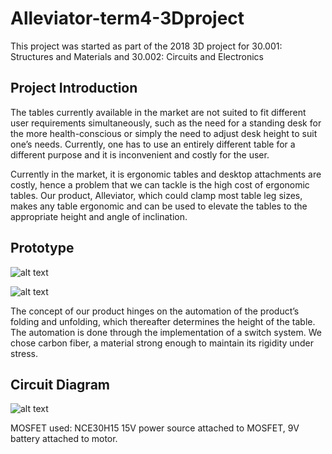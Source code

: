# Alleviator-term4-3Dproject

This project was started as part of the 2018 3D project for 30.001: Structures and Materials and 30.002: Circuits and Electronics

## Project Introduction
The tables currently available in the market are not suited to fit different user requirements simultaneously, such as the need for a standing desk for the more health-conscious or simply the need to adjust desk height to suit one’s needs. Currently, one has to use an entirely different table for a different purpose and it is inconvenient and costly for the user.  
 
Currently in the market, it is ergonomic tables and desktop attachments are costly, hence a problem that we can tackle is the high cost of ergonomic tables. Our product, Alleviator, which could clamp most table leg sizes, makes any table ergonomic and can be used to elevate the tables to the appropriate height and angle of inclination.

## Prototype 
![alt text](http://github.com/weiying98/alleviator-term4-3Dproject/prototype1.png "Prototype")

![alt text](http://github.com/weiying98/alleviator-term4-3Dproject/prototype2.png "Prototype clamp")

The concept of our product hinges on the automation of the product’s folding and unfolding, which thereafter determines the height of the table. The automation is done through the implementation of a switch system. We chose carbon fiber, a material strong enough to maintain its rigidity under stress.

## Circuit Diagram
![alt text](http://github.com/weiying98/alleviator-term4-3Dproject/schemeit-project.png "Circuit")

MOSFET used: NCE30H15
15V power source attached to MOSFET, 9V battery attached to motor. 
